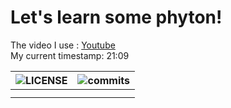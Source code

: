 # Let's learn some phyton!
The video I use : [Youtube](https://www.youtube.com/watch?v=_uQrJ0TkZlc&list=WL)  
My current timestamp: 21:09


  
  ![LICENSE](https://img.shields.io/github/license/jan-pfr/dive-into-pyhton3.svg?style=flat-square)  | ![commits](https://img.shields.io/github/commit-activity/m/jan-pfr/dive-into-pyhton3?style=flat-square)
  ------------- | -------------
    | 
    | 

